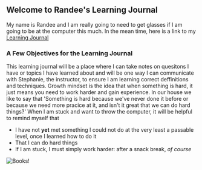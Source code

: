 ## Welcome to Randee's Learning Journal 

My name is Randee and I am really going to need to get glasses if I am going to be at the computer this much. In the mean time, here is a link to my [Learning Journal](https://randeeorion.github.io/Learning-Journal/)
### A Few Objectives for the Learning Journal
This learning journal will be a place where I can take notes on quesitons I have or topics I have learned about and will be one way I can communicate with Stephanie, the instructor, to ensure I am learning correct deffinitions and techniques.
Growth mindset is the idea that when something is hard, it just means you need to work harder and gain experience. In our house we like to say that 'Something is hard because we've never done it before or because we need more pracice at it, and isn't it great that we can do hard things?'
When I am stuck and want to throw the computer, it will be helpful to remind myself that 
- I have not **yet** met something I could not do at the very least a passable level, once I learned how to do it 
- That I can do hard things 
- If I am stuck, I must simply work harder: after a snack break, _of course_

![Books!](radbooks.jpg)
